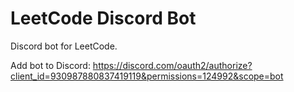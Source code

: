 # LeetCode Discord Bot

Discord bot for LeetCode.

Add bot to Discord: https://discord.com/oauth2/authorize?client_id=930987880837419119&permissions=124992&scope=bot
